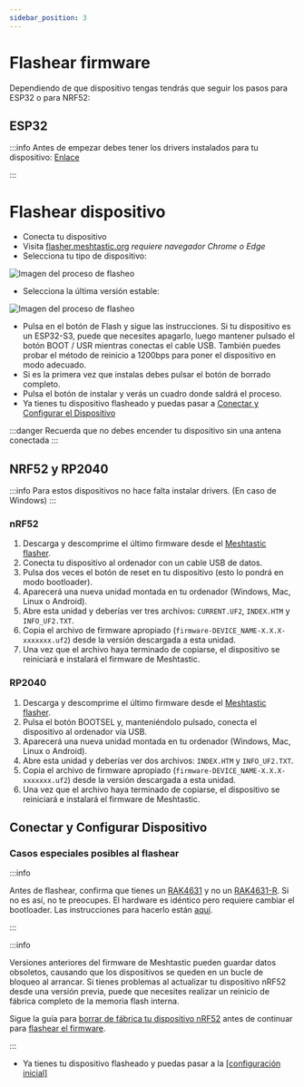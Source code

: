 ```yaml
---
sidebar_position: 3
---
```


# Flashear firmware

Dependiendo de que dispositivo tengas tendrás que seguir los pasos para ESP32 o para NRF52:

## ESP32
:::info
Antes de empezar debes tener los drivers instalados para tu dispositivo: [Enlace](/docs/guias/configuracion-inicial)

:::

# Flashear dispositivo

- Conecta tu dispositivo
- Visita [flasher.meshtastic.org](https://flasher.meshtastic.org) _*requiere navegador Chrome o Edge*_
- Selecciona tu tipo de dispositivo:


 ![Imagen del proceso de flasheo](/flasher1.png)



 - Selecciona la última versión estable:



 ![Imagen del proceso de flasheo](/flasher2.png)


- Pulsa en el botón de Flash y sigue las instrucciones. Si tu dispositivo es un ESP32-S3, puede que necesites apagarlo, luego mantener pulsado el botón BOOT / USR mientras conectas el cable USB.
También puedes probar el método de reinicio a 1200bps para poner el dispositivo en modo adecuado.
- Si es la primera vez que instalas debes pulsar el botón de borrado completo.
- Pulsa el botón de instalar y verás un cuadro donde saldrá el proceso.
- Ya tienes tu dispositivo flasheado y puedas pasar a [Conectar y Configurar el Dispositivo](https://meshtastic-es-community.github.io/docs/guias/configuracion-inicial#conectar-y-configurar-el-dispositivo)

:::danger 
Recuerda que no debes encender tu dispositivo sin una antena conectada
:::


## NRF52 y RP2040
:::info
Para estos dispositivos no hace falta instalar drivers. (En caso de Windows)
:::

### nRF52

1. Descarga y descomprime el último firmware desde el [Meshtastic flasher](https://flasher.meshtastic.org/).
2. Conecta tu dispositivo al ordenador con un cable USB de datos.
3. Pulsa dos veces el botón de reset en tu dispositivo (esto lo pondrá en modo bootloader).
4. Aparecerá una nueva unidad montada en tu ordenador (Windows, Mac, Linux o Android).
5. Abre esta unidad y deberías ver tres archivos: `CURRENT.UF2`, `INDEX.HTM` y `INFO_UF2.TXT`.
6. Copia el archivo de firmware apropiado (`firmware-DEVICE_NAME-X.X.X-xxxxxxx.uf2`) desde la versión descargada a esta unidad.
7. Una vez que el archivo haya terminado de copiarse, el dispositivo se reiniciará e instalará el firmware de Meshtastic.

### RP2040

1. Descarga y descomprime el último firmware desde el [Meshtastic flasher](https://flasher.meshtastic.org/).
2. Pulsa el botón BOOTSEL y, manteniéndolo pulsado, conecta el dispositivo al ordenador vía USB.
3. Aparecerá una nueva unidad montada en tu ordenador (Windows, Mac, Linux o Android).
4. Abre esta unidad y deberías ver dos archivos: `INDEX.HTM` y `INFO_UF2.TXT`.
5. Copia el archivo de firmware apropiado (`firmware-DEVICE_NAME-X.X.X-xxxxxxx.uf2`) desde la versión descargada a esta unidad.
6. Una vez que el archivo haya terminado de copiarse, el dispositivo se reiniciará e instalará el firmware de Meshtastic.

## Conectar y Configurar Dispositivo


### Casos especiales posibles al flashear

:::info

Antes de flashear, confirma que tienes un [RAK4631](https://docs.rakwireless.com/product-categories/wisblock/rak4631/overview) y no un [RAK4631-R](https://docs.rakwireless.com/product-categories/wisblock/rak4631-r/overview). Si no es así, no te preocupes. El hardware es idéntico pero requiere cambiar el bootloader. Las instrucciones para hacerlo están [aquí](/docs/getting-started/flashing-firmware/nrf52/convert-rak4631r).

:::

:::info

Versiones anteriores del firmware de Meshtastic pueden guardar datos obsoletos, causando que los dispositivos se queden en un bucle de bloqueo al arrancar. Si tienes problemas al actualizar tu dispositivo nRF52 desde una versión previa, puede que necesites realizar un reinicio de fábrica completo de la memoria flash interna.

Sigue la guía para <a href="https://meshtastic.org/docs/getting-started/flashing-firmware/nrf52/nrf52-erase/" target="_blank" rel="noopener noreferrer">borrar de fábrica tu dispositivo nRF52</a> antes de continuar para <a href="#flash-firmware">flashear el firmware</a>.


:::










- Ya tienes tu dispositivo flasheado y puedas pasar a la [[configuración inicial]](https://meshtastic-es-community.github.io/docs/guias/configuracion-inicial#conectar-y-configurar-el-dispositivo)
